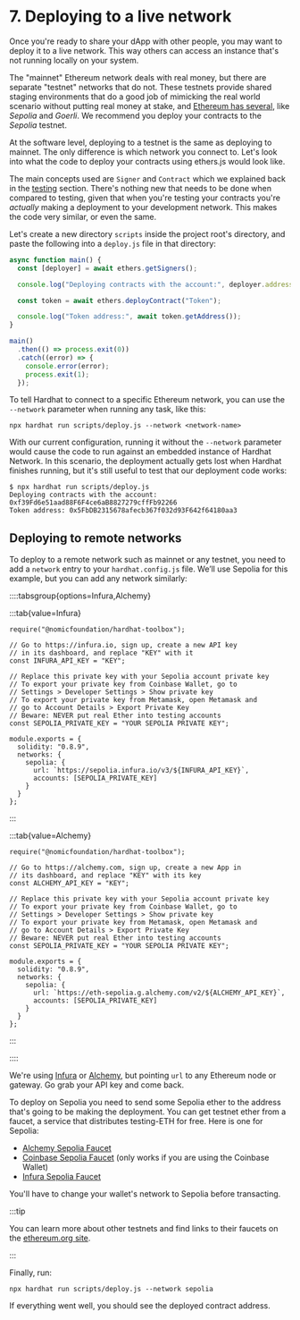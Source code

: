 # 7. Deploying to a live network

Once you're ready to share your dApp with other people, you may want to deploy it to a live network. This way others can access an instance that's not running locally on your system.

The "mainnet" Ethereum network deals with real money, but there are separate "testnet" networks that do not. These testnets provide shared staging environments that do a good job of mimicking the real world scenario without putting real money at stake, and [Ethereum has several](https://ethereum.org/en/developers/docs/networks/#ethereum-testnets), like _Sepolia_ and _Goerli_. We recommend you deploy your contracts to the _Sepolia_ testnet.

At the software level, deploying to a testnet is the same as deploying to mainnet. The only difference is which network you connect to. Let's look into what the code to deploy your contracts using ethers.js would look like.

The main concepts used are `Signer` and `Contract` which we explained back in the [testing](testing-contracts.md) section. There's nothing new that needs to be done when compared to testing, given that when you're testing your contracts you're _actually_ making a deployment to your development network. This makes the code very similar, or even the same.

Let's create a new directory `scripts` inside the project root's directory, and paste the following into a `deploy.js` file in that directory:

```js
async function main() {
  const [deployer] = await ethers.getSigners();

  console.log("Deploying contracts with the account:", deployer.address);

  const token = await ethers.deployContract("Token");

  console.log("Token address:", await token.getAddress());
}

main()
  .then(() => process.exit(0))
  .catch((error) => {
    console.error(error);
    process.exit(1);
  });
```

To tell Hardhat to connect to a specific Ethereum network, you can use the `--network` parameter when running any task, like this:

```
npx hardhat run scripts/deploy.js --network <network-name>
```

With our current configuration, running it without the `--network` parameter would cause the code to run against an embedded instance of Hardhat Network. In this scenario, the deployment actually gets lost when Hardhat finishes running, but it's still useful to test that our deployment code works:

```
$ npx hardhat run scripts/deploy.js
Deploying contracts with the account: 0xf39Fd6e51aad88F6F4ce6aB8827279cffFb92266
Token address: 0x5FbDB2315678afecb367f032d93F642f64180aa3
```

## Deploying to remote networks

To deploy to a remote network such as mainnet or any testnet, you need to add a `network` entry to your `hardhat.config.js` file. We’ll use Sepolia for this example, but you can add any network similarly:

::::tabsgroup{options=Infura,Alchemy}

:::tab{value=Infura}

```js{5,11,15-20}
require("@nomicfoundation/hardhat-toolbox");

// Go to https://infura.io, sign up, create a new API key
// in its dashboard, and replace "KEY" with it
const INFURA_API_KEY = "KEY";

// Replace this private key with your Sepolia account private key
// To export your private key from Coinbase Wallet, go to
// Settings > Developer Settings > Show private key
// To export your private key from Metamask, open Metamask and
// go to Account Details > Export Private Key
// Beware: NEVER put real Ether into testing accounts
const SEPOLIA_PRIVATE_KEY = "YOUR SEPOLIA PRIVATE KEY";

module.exports = {
  solidity: "0.8.9",
  networks: {
    sepolia: {
      url: `https://sepolia.infura.io/v3/${INFURA_API_KEY}`,
      accounts: [SEPOLIA_PRIVATE_KEY]
    }
  }
};
```

:::

:::tab{value=Alchemy}

```js{5,11,15-20}
require("@nomicfoundation/hardhat-toolbox");

// Go to https://alchemy.com, sign up, create a new App in
// its dashboard, and replace "KEY" with its key
const ALCHEMY_API_KEY = "KEY";

// Replace this private key with your Sepolia account private key
// To export your private key from Coinbase Wallet, go to
// Settings > Developer Settings > Show private key
// To export your private key from Metamask, open Metamask and
// go to Account Details > Export Private Key
// Beware: NEVER put real Ether into testing accounts
const SEPOLIA_PRIVATE_KEY = "YOUR SEPOLIA PRIVATE KEY";

module.exports = {
  solidity: "0.8.9",
  networks: {
    sepolia: {
      url: `https://eth-sepolia.g.alchemy.com/v2/${ALCHEMY_API_KEY}`,
      accounts: [SEPOLIA_PRIVATE_KEY]
    }
  }
};
```

:::

::::

We're using [Infura](https://infura.io) or [Alchemy](https://alchemy.com/), but pointing `url` to any Ethereum node or gateway. Go grab your API key and come back.

To deploy on Sepolia you need to send some Sepolia ether to the address that's going to be making the deployment. You can get testnet ether from a faucet, a service that distributes testing-ETH for free. Here is one for Sepolia:

- [Alchemy Sepolia Faucet](https://sepoliafaucet.com/)
- [Coinbase Sepolia Faucet](https://coinbase.com/faucets/ethereum-sepolia-faucet) (only works if you are using the Coinbase Wallet)
- [Infura Sepolia Faucet](https://www.infura.io/faucet/sepolia)

You'll have to change your wallet's network to Sepolia before transacting.

:::tip

You can learn more about other testnets and find links to their faucets on the [ethereum.org site](https://ethereum.org/en/developers/docs/networks/#ethereum-testnets).

:::

Finally, run:

```
npx hardhat run scripts/deploy.js --network sepolia
```

If everything went well, you should see the deployed contract address.
